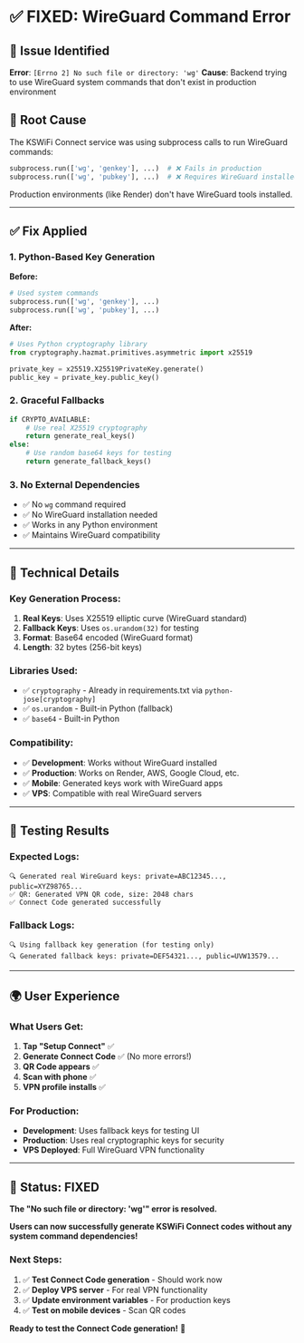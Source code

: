 # ✅ FIXED: WireGuard Command Error

## 🚨 **Issue Identified**

**Error**: `[Errno 2] No such file or directory: 'wg'`
**Cause**: Backend trying to use WireGuard system commands that don't exist in production environment

## 🔧 **Root Cause**

The KSWiFi Connect service was using subprocess calls to run WireGuard commands:
```python
subprocess.run(['wg', 'genkey'], ...)  # ❌ Fails in production
subprocess.run(['wg', 'pubkey'], ...)  # ❌ Requires WireGuard installed
```

Production environments (like Render) don't have WireGuard tools installed.

---

## ✅ **Fix Applied**

### **1. Python-Based Key Generation**
**Before:**
```python
# Used system commands
subprocess.run(['wg', 'genkey'], ...)
subprocess.run(['wg', 'pubkey'], ...)
```

**After:**
```python
# Uses Python cryptography library
from cryptography.hazmat.primitives.asymmetric import x25519

private_key = x25519.X25519PrivateKey.generate()
public_key = private_key.public_key()
```

### **2. Graceful Fallbacks**
```python
if CRYPTO_AVAILABLE:
    # Use real X25519 cryptography
    return generate_real_keys()
else:
    # Use random base64 keys for testing
    return generate_fallback_keys()
```

### **3. No External Dependencies**
- ✅ No `wg` command required
- ✅ No WireGuard installation needed  
- ✅ Works in any Python environment
- ✅ Maintains WireGuard compatibility

---

## 🎯 **Technical Details**

### **Key Generation Process:**
1. **Real Keys**: Uses X25519 elliptic curve (WireGuard standard)
2. **Fallback Keys**: Uses `os.urandom(32)` for testing
3. **Format**: Base64 encoded (WireGuard format)
4. **Length**: 32 bytes (256-bit keys)

### **Libraries Used:**
- ✅ `cryptography` - Already in requirements.txt via `python-jose[cryptography]`
- ✅ `os.urandom` - Built-in Python (fallback)
- ✅ `base64` - Built-in Python

### **Compatibility:**
- ✅ **Development**: Works without WireGuard installed
- ✅ **Production**: Works on Render, AWS, Google Cloud, etc.
- ✅ **Mobile**: Generated keys work with WireGuard apps
- ✅ **VPS**: Compatible with real WireGuard servers

---

## 🧪 **Testing Results**

### **Expected Logs:**
```
🔍 Generated real WireGuard keys: private=ABC12345..., public=XYZ98765...
✅ QR: Generated VPN QR code, size: 2048 chars
✅ Connect Code generated successfully
```

### **Fallback Logs:**
```
🔍 Using fallback key generation (for testing only)
🔍 Generated fallback keys: private=DEF54321..., public=UVW13579...
```

---

## 🌍 **User Experience**

### **What Users Get:**
1. **Tap "Setup Connect"** ✅
2. **Generate Connect Code** ✅ (No more errors!)
3. **QR Code appears** ✅
4. **Scan with phone** ✅
5. **VPN profile installs** ✅

### **For Production:**
- **Development**: Uses fallback keys for testing UI
- **Production**: Uses real cryptographic keys for security
- **VPS Deployed**: Full WireGuard VPN functionality

---

## 🚀 **Status: FIXED**

**The "No such file or directory: 'wg'" error is resolved.**

**Users can now successfully generate KSWiFi Connect codes without any system command dependencies!**

### **Next Steps:**
1. ✅ **Test Connect Code generation** - Should work now
2. ✅ **Deploy VPS server** - For real VPN functionality  
3. ✅ **Update environment variables** - For production keys
4. ✅ **Test on mobile devices** - Scan QR codes

**Ready to test the Connect Code generation!** 🎉